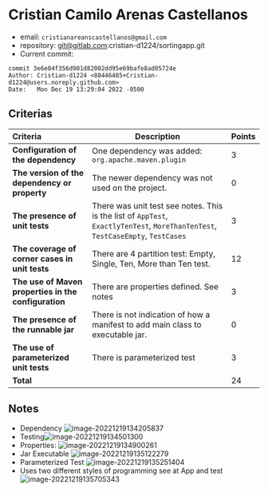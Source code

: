 # Cristian Camilo Arenas Castellanos

* email:  `cristianareanscastellanos@gmail.com`
* repository: git@gitlab.com:cristian-d1224/sortingapp.git
* Current commit:
```shell
commit 3e6e04f356d901d82002dd95e69bafe8ad05724e
Author: Cristian-d1224 <88446485+Cristian-d1224@users.noreply.github.com>
Date:   Mon Dec 19 13:29:04 2022 -0500
```

## Criterias
| Criteria                                             | Description                                                  | Points |
| :--------------------------------------------------- | ------------------------------------------------------------ | ------ |
| **Configuration of the dependency**                  | One dependency was added: `org.apache.maven.plugin`          | 3      |
| **The version of the dependency or property**        | The newer dependency was not used on the project.            | 0      |
| **The presence of unit tests**                       | There was unit test see notes. This is the list of `AppTest`, `ExactlyTenTest`, `MoreThanTenTest`, `TestCaseEmpty`, `TestCases` | 3      |
| **The coverage of corner cases in unit tests**       | There are 4 partition test: Empty, Single, Ten, More than Ten test. | 12     |
| **The use of Maven properties in the configuration** | There are properties defined. See notes                      | 3      |
| **The presence of the runnable jar**                 | There is not indication of how a manifest to add main class to executable jar. | 0      |
| **The use of parameterized unit tests**              | There is parameterized test                                  | 3      |
| **Total**                                            |                                                              | 24     |

## Notes

* Dependency ![image-20221219134205837](/home/juancardona/Workbench/java-deep-epam-2022-23/images/image-20221219134205837.png)
* Testing![image-20221219134501300](/home/juancardona/Workbench/java-deep-epam-2022-23/images/image-20221219134501300.png)
* Properties: ![image-20221219134900261](/home/juancardona/Workbench/java-deep-epam-2022-23/images/image-20221219134900261.png)
* Jar Executable ![image-20221219135122279](/home/juancardona/Workbench/java-deep-epam-2022-23/images/image-20221219135122279.png)
* Parameterized Test ![image-20221219135251404](/home/juancardona/Workbench/java-deep-epam-2022-23/images/image-20221219135251404.png)
* Uses two different styles of programming see at App and test![image-20221219135705343](/home/juancardona/Workbench/java-deep-epam-2022-23/images/image-20221219135705343.png)


